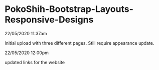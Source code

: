 # PokoShih-Bootstrap-Layouts-Responsive-Designs


22/05/2020 11:37am

Initial upload with three different pages.
Still require appearance update.


22/05/2020 12:00pm

updated links for the website